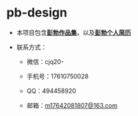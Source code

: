 # pb-design

* 本项目包含[**彭勃作品集**](https://github.com/pb20010202/pb-design)，以及[**彭勃个人简历**](https://github.com/pb20010202/pb-design/blob/main/%E5%BD%AD%E5%8B%83%E4%B8%AA%E4%BA%BA%E7%AE%80%E5%8E%86.pdf)

* 联系方式：

  * 微信：cjq20-

  * 手机号：17610750028

  * QQ：494458920

  * 邮箱：m17642081807@163.com

    